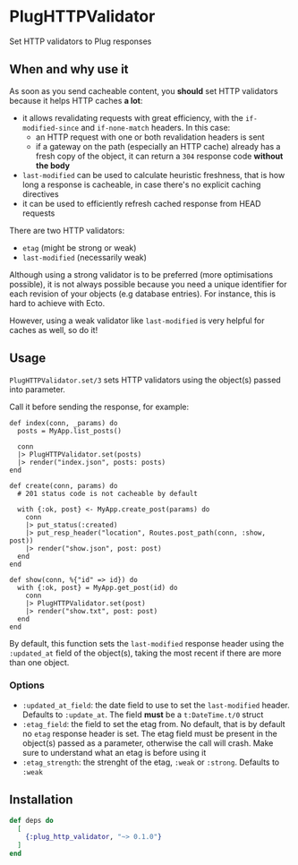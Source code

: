 # PlugHTTPValidator

Set HTTP validators to Plug responses

## When and why use it

As soon as you send cacheable content, you **should** set HTTP validators because it helps HTTP
caches **a lot**:
- it allows revalidating requests with great efficiency, with the `if-modified-since` and
`if-none-match` headers. In this case:
  - an HTTP request with one or both revalidation headers is sent
  - if a gateway on the path (especially an HTTP cache) already has a fresh copy of the object, it can
  return a `304` response code **without the body**
- `last-modified` can be used to calculate heuristic freshness, that is how long a response is
cacheable, in case there's no explicit caching directives
- it can be used to efficiently refresh cached response from HEAD requests

There are two HTTP validators:
- `etag` (might be strong or weak)
- `last-modified` (necessarily weak)

Although using a strong validator is to be preferred (more optimisations possible), it is not
always possible because you need a unique identifier for each revision of your objects (e.g
database entries). For instance, this is hard to achieve with Ecto.

However, using a weak validator like `last-modified` is very helpful for caches as well, so do it!

## Usage

`PlugHTTPValidator.set/3` sets HTTP validators using the object(s) passed into parameter.

Call it before sending the response, for example:

    def index(conn, _params) do
      posts = MyApp.list_posts()

      conn
      |> PlugHTTPValidator.set(posts)
      |> render("index.json", posts: posts)
    end

    def create(conn, params) do
      # 201 status code is not cacheable by default

      with {:ok, post} <- MyApp.create_post(params) do
        conn
        |> put_status(:created)
        |> put_resp_header("location", Routes.post_path(conn, :show, post))
        |> render("show.json", post: post)
      end
    end

    def show(conn, %{"id" => id}) do
      with {:ok, post} = MyApp.get_post(id) do
        conn
        |> PlugHTTPValidator.set(post)
        |> render("show.txt", post: post)
      end
    end

By default, this function sets the `last-modified` response header using the `:updated_at`
field of the object(s), taking the most recent if there are more than one object.

### Options

- `:updated_at_field`: the date field to use to set the `last-modified` header. Defaults to
`:update_at`. The field **must** be a `t:DateTime.t/0` struct
- `:etag_field`: the field to set the etag from. No default, that is by default no `etag`
response header is set. The etag field must be present in the object(s) passed as a parameter,
otherwise the call will crash. Make sure to understand what an etag is before using it
- `:etag_strength`: the strenght of the etag, `:weak` or `:strong`. Defaults to `:weak`

## Installation

```elixir
def deps do
  [
    {:plug_http_validator, "~> 0.1.0"}
  ]
end
```
